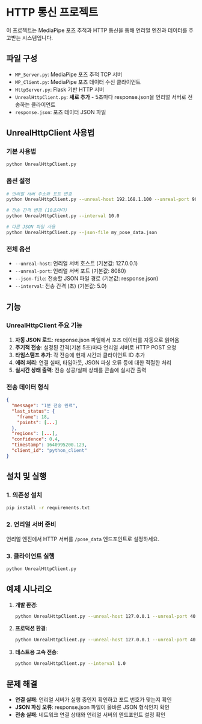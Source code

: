 # HTTP 통신 프로젝트

이 프로젝트는 MediaPipe 포즈 추적과 HTTP 통신을 통해 언리얼 엔진과 데이터를 주고받는 시스템입니다.

## 파일 구성

- `MP_Server.py`: MediaPipe 포즈 추적 TCP 서버
- `MP_Client.py`: MediaPipe 포즈 데이터 수신 클라이언트
- `HttpServer.py`: Flask 기반 HTTP 서버
- `UnrealHttpClient.py`: **새로 추가** - 5초마다 response.json을 언리얼 서버로 전송하는 클라이언트
- `response.json`: 포즈 데이터 JSON 파일

## UnrealHttpClient 사용법

### 기본 사용법
```bash
python UnrealHttpClient.py
```

### 옵션 설정
```bash
# 언리얼 서버 주소와 포트 변경
python UnrealHttpClient.py --unreal-host 192.168.1.100 --unreal-port 9000

# 전송 간격 변경 (10초마다)
python UnrealHttpClient.py --interval 10.0

# 다른 JSON 파일 사용
python UnrealHttpClient.py --json-file my_pose_data.json
```

### 전체 옵션
- `--unreal-host`: 언리얼 서버 호스트 (기본값: 127.0.0.1)
- `--unreal-port`: 언리얼 서버 포트 (기본값: 8080)
- `--json-file`: 전송할 JSON 파일 경로 (기본값: response.json)
- `--interval`: 전송 간격 (초) (기본값: 5.0)

## 기능

### UnrealHttpClient 주요 기능
1. **자동 JSON 로드**: response.json 파일에서 포즈 데이터를 자동으로 읽어옴
2. **주기적 전송**: 설정된 간격(기본 5초)마다 언리얼 서버로 HTTP POST 요청
3. **타임스탬프 추가**: 각 전송에 현재 시간과 클라이언트 ID 추가
4. **에러 처리**: 연결 실패, 타임아웃, JSON 파싱 오류 등에 대한 적절한 처리
5. **실시간 상태 출력**: 전송 성공/실패 상태를 콘솔에 실시간 출력

### 전송 데이터 형식
```json
{
  "message": "1분 전송 완료",
  "last_status": {
    "frame": 18,
    "points": [...]
  },
  "regions": [...],
  "confidence": 0.4,
  "timestamp": 1640995200.123,
  "client_id": "python_client"
}
```

## 설치 및 실행

### 1. 의존성 설치
```bash
pip install -r requirements.txt
```

### 2. 언리얼 서버 준비
언리얼 엔진에서 HTTP 서버를 `/pose_data` 엔드포인트로 설정하세요.

### 3. 클라이언트 실행
```bash
python UnrealHttpClient.py
```

## 예제 시나리오

1. **개발 환경**: 
   ```bash
   python UnrealHttpClient.py --unreal-host 127.0.0.1 --unreal-port 4000
   ```

2. **프로덕션 환경**:
   ```bash
   python UnrealHttpClient.py --unreal-host 127.0.0.1 --unreal-port 4000 --interval 3.0
   ```

3. **테스트용 고속 전송**:
   ```bash
   python UnrealHttpClient.py --interval 1.0
   ```

## 문제 해결

- **연결 실패**: 언리얼 서버가 실행 중인지 확인하고 포트 번호가 맞는지 확인
- **JSON 파싱 오류**: response.json 파일이 올바른 JSON 형식인지 확인
- **전송 실패**: 네트워크 연결 상태와 언리얼 서버의 엔드포인트 설정 확인
